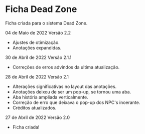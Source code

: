 # Ficha Dead Zone
Ficha criada para o sistema Dead Zone. 

04 de Maio de 2022
Versão 2.2
- Ajustes de otimização.
- Anotações expandidas.

30 de Abril de 2022
Versão 2.1.1
- Correções de erros advindos da ultima atualização.

28 de Abril de 2022
Versão 2.1
- Alterações significativas no layout das anotações.
- Anotações deixou de ser um pop-up, se tornou uma aba.
- Aba história ampliada verticalmente.
- Correção de erro que deixava o pop-up dos NPC's inoerante.
- Créditos atualizados.

27 de Abril de 2022
Versão 2.0
- Ficha criada!
